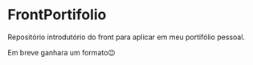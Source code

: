 # FrontPortifolio

Repositório introdutório do front para aplicar em meu portifólio pessoal. 

Em breve ganhara um formato😉
